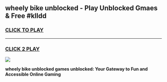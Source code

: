 
## wheely bike unblocked - Play Unblocked Gmaes & Free #klldd
<h3>
<a href="https://news.freeplayer.one?title=wheely_bike_unblocked&ref=26F">CLICK TO PLAY</a></h3>
<hr>

<h3>
<a href="https://news.freeplayer.one?title=wheely_bike_unblocked&ref=26F">CLICK 2 PLAY</a>
  
</h3>

<a href="https://news.freeplayer.one?title=wheely_bike_unblocked&ref=26F/"><img src="https://clearcache.store/games.png"></a>


**wheely bike unblocked games unblocked: Your Gateway to Fun and Accessible Online Gaming**
